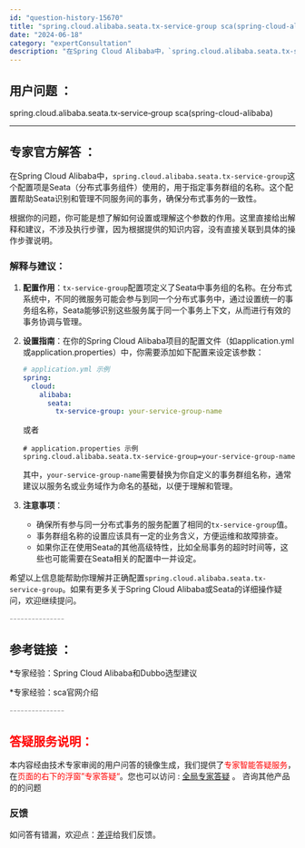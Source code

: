 ```yaml
---
id: "question-history-15670"
title: "spring.cloud.alibaba.seata.tx‐service‐group sca(spring-cloud-alibaba)"
date: "2024-06-18"
category: "expertConsultation"
description: "在Spring Cloud Alibaba中，`spring.cloud.alibaba.seata.tx-service-group`这个配置项是Seata（分布式事务组件）使用的，用于指定事务群组的名称。这个配置帮助Seata识别和管理不同服务间的事务，确保分布式事务的一致性。根据你的问题，你可"
---
```


## 用户问题 ： 
 spring.cloud.alibaba.seata.tx‐service‐group sca(spring-cloud-alibaba) 

---------------
## 专家官方解答 ：

在Spring Cloud Alibaba中，`spring.cloud.alibaba.seata.tx-service-group`这个配置项是Seata（分布式事务组件）使用的，用于指定事务群组的名称。这个配置帮助Seata识别和管理不同服务间的事务，确保分布式事务的一致性。

根据你的问题，你可能是想了解如何设置或理解这个参数的作用。这里直接给出解释和建议，不涉及执行步骤，因为根据提供的知识内容，没有直接关联到具体的操作步骤说明。

### 解释与建议：

1. **配置作用**：`tx-service-group`配置项定义了Seata中事务组的名称。在分布式系统中，不同的微服务可能会参与到同一个分布式事务中，通过设置统一的事务组名称，Seata能够识别这些服务属于同一个事务上下文，从而进行有效的事务协调与管理。

2. **设置指南**：在你的Spring Cloud Alibaba项目的配置文件（如application.yml或application.properties）中，你需要添加如下配置来设定该参数：
   ```yaml
   # application.yml 示例
   spring:
     cloud:
       alibaba:
         seata:
           tx-service-group: your-service-group-name
   ```
   或者
   ```properties
   # application.properties 示例
   spring.cloud.alibaba.seata.tx-service-group=your-service-group-name
   ```
   其中，`your-service-group-name`需要替换为你自定义的事务群组名称，通常建议以服务名或业务域作为命名的基础，以便于理解和管理。

3. **注意事项**：
   - 确保所有参与同一分布式事务的服务配置了相同的`tx-service-group`值。
   - 事务群组名称的设置应该具有一定的业务含义，方便运维和故障排查。
   - 如果你正在使用Seata的其他高级特性，比如全局事务的超时时间等，这些也可能需要在Seata相关的配置中一并设定。

希望以上信息能帮助你理解并正确配置`spring.cloud.alibaba.seata.tx-service-group`。如果有更多关于Spring Cloud Alibaba或Seata的详细操作疑问，欢迎继续提问。


<font color="#949494">---------------</font> 


## 参考链接 ：

*专家经验：Spring Cloud Alibaba和Dubbo选型建议 
 
 *专家经验：sca官网介绍 


 <font color="#949494">---------------</font> 
 


## <font color="#FF0000">答疑服务说明：</font> 

本内容经由技术专家审阅的用户问答的镜像生成，我们提供了<font color="#FF0000">专家智能答疑服务</font>，在<font color="#FF0000">页面的右下的浮窗”专家答疑“</font>。您也可以访问 : [全局专家答疑](https://opensource.alibaba.com/chatBot) 。 咨询其他产品的的问题

### 反馈
如问答有错漏，欢迎点：[差评](https://ai.nacos.io/user/feedbackByEnhancerGradePOJOID?enhancerGradePOJOId=15721)给我们反馈。
